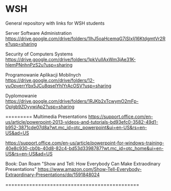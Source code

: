 # WSH
General repository with links for WSH students

Server Software Administration
https://drive.google.com/drive/folders/1lhJ5oaHcemqG7iSIxIj16KtdgmtVr2Re?usp=sharing 

Security of Computers Systems
https://drive.google.com/drive/folders/1pkVuIIAxWm3jAe31K-hlemPNnhnPzS2u?usp=sharing

Programowanie Aplikacji Mobilnych
https://drive.google.com/drive/folders/12-yuOpverrYbx5JCu8qselYhlYrAcOSV?usp=sharing

Dyplomowanie
https://drive.google.com/drive/folders/1RJKb2xTcwymO2mFp-Oplgb9ZOyywiAp2?usp=sharing

=========
Multimedia Presentations
https://support.office.com/en-us/article/powerpoint-2013-videos-and-tutorials-bd93efc0-3582-49d1-b952-3871cde07d8a?wt.mc_id=otc_powerpoint&ui=en-US&rs=en-US&ad=US

https://support.office.com/en-us/article/powerpoint-for-windows-training-40e8c930-cb0b-40d8-82c4-bd53d3398787?wt.mc_id=otc_home&ui=en-US&rs=en-US&ad=US

Book: Dan Roam "Show and Tell: How Everybody Can Make Extraodinary Presentations"
https://www.amazon.com/Show-Tell-Everybody-Extraordinary-Presentations/dp/1591848024

=============================================
